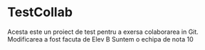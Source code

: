 # TestCollab
Acesta este un proiect de test pentru a exersa colaborarea in Git.
Modificarea a fost facuta de Elev B
Suntem o echipa de nota 10